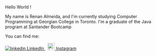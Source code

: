 Hello World ! 

My name is Renan Almeida, and I'm currently studying Computer Programming at Georgian College in Toronto. I'm a graduate of the Java program at Santander Bootcamp

You can find me:

<p>
  <a href="https://www.linkedin.com/in/renan-almeida-987652bb" rel="nofollow noreferrer">
    <img src="https://i.stack.imgur.com/gVE0j.png" alt="linkedin"> LinkedIn
  </a> &nbsp; 
  <a href="https://www.instagram.com/renan.pinheiroo/" rel="nofollow noreferrer">
    <img src="https://cdn-icons-png.flaticon.com/512/3621/3621435.png"| width=23 alt="Instagram"> Instagram
  </a>
</p>



<!--
**RenanPinheiroo/RenanPinheiroo** is a ✨ _special_ ✨ repository because its `README.md` (this file) appears on your GitHub profile.

Here are some ideas to get you started:

- 🔭 I’m currently working on ...
- 🌱 I’m currently learning ...
- 👯 I’m looking to collaborate on ...
- 🤔 I’m looking for help with ...
- 💬 Ask me about ...
- 📫 How to reach me: ...
- 😄 Pronouns: ...
- ⚡ Fun fact: ...
-->
